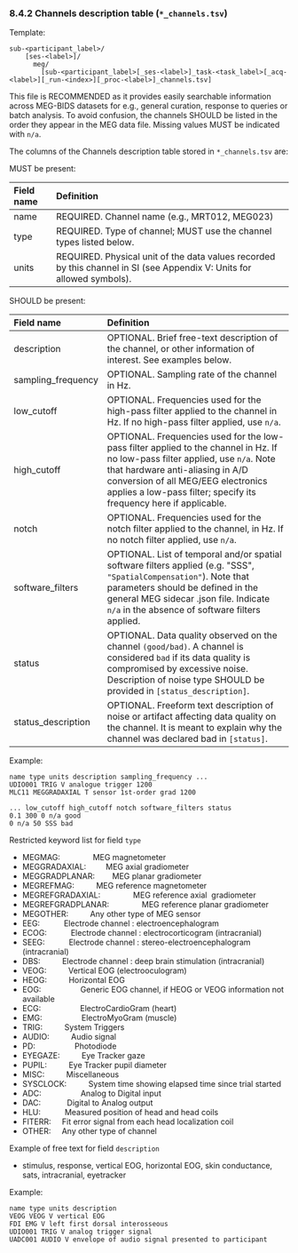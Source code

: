 ### 8.4.2 Channels description table (`*_channels.tsv`)
Template:
```
sub-<participant_label>/
    [ses-<label>]/
      meg/
        [sub-<participant_label>[_ses-<label>]_task-<task_label>[_acq-<label>][_run-<index>][_proc-<label>]_channels.tsv]
```

This file is RECOMMENDED as it provides easily searchable information across MEG-BIDS datasets for e.g., general curation, response to queries or batch analysis. To avoid confusion, the channels SHOULD be listed in the order they appear in the MEG data file. Missing values MUST be indicated with  `n/a`.

The columns of the Channels description table stored in `*_channels.tsv` are:

MUST be present:

| Field name | Definition                                                      |
|:-----------|:----------------------------------------------------------------|
| name       | REQUIRED. Channel name (e.g., MRT012, MEG023)                   |
| type       | REQUIRED. Type of channel; MUST use the channel types listed below. |
| units      | REQUIRED. Physical unit of the data values recorded by this channel in SI (see Appendix V: Units for allowed symbols). |

SHOULD be present:

| Field name         | Definition                                              |
|:-------------------|:--------------------------------------------------------|
| description        | OPTIONAL. Brief free-text description of the channel, or other information of interest. See examples below. |
| sampling_frequency | OPTIONAL. Sampling rate of the channel in Hz.           |
| low_cutoff         | OPTIONAL. Frequencies used for the high-pass filter applied to the channel in Hz. If no high-pass filter applied, use `n/a`. |
| high_cutoff        | OPTIONAL. Frequencies used for the low-pass filter applied to the channel in Hz. If no low-pass filter applied, use `n/a`. Note that hardware anti-aliasing in A/D conversion of all MEG/EEG electronics applies a low-pass filter; specify its frequency here if applicable. |
| notch              | OPTIONAL. Frequencies used for the notch filter applied to the channel, in Hz. If no notch filter applied, use `n/a`. |
| software_filters   | OPTIONAL. List of temporal and/or spatial software filters applied (e.g. "SSS", ``"SpatialCompensation"``). Note that parameters should be defined in the general MEG sidecar .json file. Indicate `n/a` in the absence of software filters applied. |
| status             | OPTIONAL. Data quality observed on the channel ``(good/bad)``. A channel is considered `bad` if its data quality is compromised by excessive noise. Description of noise type SHOULD be provided in ``[status_description]``. |
| status_description | OPTIONAL. Freeform text description of noise or artifact affecting data quality on the channel. It is meant to explain why the channel was declared bad in ``[status]``. |


Example:

```
name type units description sampling_frequency ...
UDIO001 TRIG V analogue trigger 1200
MLC11 MEGGRADAXIAL T sensor 1st-order grad 1200
```

```
... low_cutoff high_cutoff notch software_filters status
0.1 300 0 n/a good
0 n/a 50 SSS bad
```


Restricted keyword list for field `type`

-   MEGMAG:               MEG magnetometer
-   MEGGRADAXIAL:         MEG axial gradiometer
-   MEGGRADPLANAR:        MEG planar gradiometer
-   MEGREFMAG:            MEG reference magnetometer
-   MEGREFGRADAXIAL:               MEG reference axial  gradiometer
-   MEGREFGRADPLANAR:               MEG reference planar gradiometer
-   MEGOTHER:             Any other type of MEG sensor
-   EEG:                  Electrode channel : electroencephalogram
-   ECOG:                 Electrode channel : electrocorticogram (intracranial)
-   SEEG:                 Electrode channel : stereo-electroencephalogram (intracranial)
-   DBS:                  Electrode channel : deep brain stimulation (intracranial)
-   VEOG:                 Vertical EOG (electrooculogram)
-   HEOG:                 Horizontal EOG
-   EOG:                  Generic EOG channel, if HEOG or VEOG information not available
-   ECG:                  ElectroCardioGram (heart)
-   EMG:                  ElectroMyoGram (muscle)
-   TRIG:                 System Triggers
-   AUDIO:                Audio signal
-   PD:                   Photodiode
-   EYEGAZE:              Eye Tracker gaze
-   PUPIL:                Eye Tracker pupil diameter
-   MISC:                 Miscellaneous
-   SYSCLOCK:             System time showing elapsed time since trial started
-   ADC:                  Analog to Digital input
-   DAC:                  Digital to Analog output
-   HLU:                  Measured position of head and head coils
-   FITERR:               Fit error signal from each head localization coil
-   OTHER:                Any other type of channel

Example of free text for field `description`

-   stimulus, response, vertical EOG, horizontal EOG, skin conductance, sats, intracranial, eyetracker

Example:

```
name type units description
VEOG VEOG V vertical EOG
FDI EMG V left first dorsal interosseous
UDIO001 TRIG V analog trigger signal
UADC001 AUDIO V envelope of audio signal presented to participant
```
